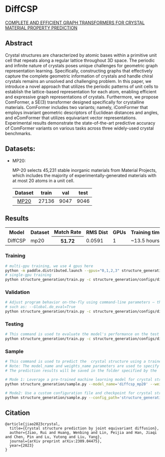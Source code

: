 # DiffCSP

[COMPLETE AND EFFICIENT GRAPH TRANSFORMERS FOR CRYSTAL MATERIAL PROPERTY PREDICTION](https://arxiv.org/abs/2309.04475)

## Abstract

Crystal structures are characterized by atomic bases within a primitive unit cell that repeats along a regular lattice throughout 3D space. The periodic and infinite nature of crystals poses unique challenges for geometric graph representation learning. Specifically, constructing graphs that effectively capture the complete geometric information of crystals and handle chiral crystals remains an unsolved and challenging problem. In this paper, we introduce a novel approach that utilizes the periodic patterns of unit cells to establish the lattice-based representation for each atom, enabling efficient and expressive graph representations of crystals. Furthermore, we propose ComFormer, a SE(3) transformer designed specifically for crystalline materials. ComFormer includes two variants; namely, iComFormer that employs invariant geometric descriptors of Euclidean distances and angles, and eComFormer that utilizes equivariant vector representations. Experimental results demonstrate the state-of-the-art predictive accuracy of ComFormer variants on various tasks across three widely-used crystal benchmarks.

## Datasets:

- MP20:

    MP-20 selects 45,231 stable inorganic materials from Material Projects, which includes the majority of experimentally-generated materials with at most 20 atoms in a unit cell.

    |                                     Dataset                                      | train |  val  | test  |
    | :------------------------------------------------------------------------------: | :---: | :---: | :---: |
    | [MP20](https://paddle-org.bj.bcebos.com/paddlematerial/datasets/mp_20/mp_20.zip) | 27136 | 9047  | 9046  |


## Results

<table>
    <head>
        <tr>
            <th  nowrap="nowrap">Model</th>
            <th  nowrap="nowrap">Dataset</th>
            <th  nowrap="nowrap">Match Rate</th>
            <th  nowrap="nowrap">RMS Dist</th>
            <th  nowrap="nowrap">GPUs</th>
            <th  nowrap="nowrap">Training time</th>
            <th  nowrap="nowrap">Config</th>
            <th  nowrap="nowrap">Checkpoint | Log</th>
        </tr>
    </head>
    <body>
        <tr>
            <td  nowrap="nowrap">DiffCSP</td>
            <td  nowrap="nowrap">mp20</td>
            <th  nowrap="nowrap">51.72</th>
            <td  nowrap="nowrap">0.0591</td>
            <td  nowrap="nowrap">1</td>
            <td  nowrap="nowrap">~13.5 hours</td>
            <td  nowrap="nowrap"><a href="diffcsp_mp20.yaml">diffcsp_mp20</a></td>
            <td  nowrap="nowrap"><a href="https://paddle-org.bj.bcebos.com/paddlematerial/checkpoints/structure_generation/diffcsp/diffcsp_mp20.zip">checkpoint | log</a></td>
        </tr>  
    </body>
</table>

### Training
```bash
# multi-gpu training, we use 4 gpus here
python -m paddle.distributed.launch --gpus="0,1,2,3" structure_generation/train.py -c structure_generation/configs/diffcsp/diffcsp_mp20.yaml
# single-gpu training
python structure_generation/train.py -c structure_generation/configs/diffcsp/diffcsp_mp20.yaml
```

### Validation
```bash
# Adjust program behavior on-the-fly using command-line parameters – this provides a convenient way to customize settings without modifying the configuration file directly.
# such as: --Global.do_eval=True
python structure_generation/train.py -c structure_generation/configs/diffcsp/diffcsp_mp20.yaml Global.do_eval=True Global.do_train=False Global.do_test=False Trainer.pretrained_model_path='your model path(*.pdparams)'
```

### Testing
```bash
# This command is used to evaluate the model's performance on the test dataset.
python structure_generation/train.py -c structure_generation/configs/diffcsp/diffcsp_mp20.yaml Global.do_eval=False Global.do_train=False Global.do_test=True Trainer.pretrained_model_path='your model path(*.pdparams)'
```

### Sample
```bash
# This command is used to predict the  crystal structure using a trained model.
# Note: The model_name and weights_name parameters are used to specify the pre-trained model and its corresponding weights. The chemical_formula parameter is used to specify the chemical formula of the crystal structure to be predicted.
# The prediction results will be saved in the folder specified by the `save_path` parameter, with the default set to `result`.

# Mode 1: Leverage a pre-trained machine learning model for crystal structure prediction. The implementation includes automated model download functionality, eliminating the need for manual configuration.
python structure_generation/sample.py --model_name='diffcsp_mp20' --weights_name='latest.pdparams' --save_path='result_diffcsp_mp20/' ----chemical_formula="LiMnO2"

# Mode2: Use a custom configuration file and checkpoint for crystal structure prediction. This approach allows for more flexibility and customization.
python structure_generation/sample.py --config_path='structure_generation/configs/diffcsp/diffcsp_mp20.yaml' --checkpoint_path='./output/diffcsp_mp20/checkpoints/latest.pdparams' --save_path='result_diffcsp_mp20/' --chemical_formula="LiMnO2"
```

## Citation
```
@article{jiao2023crystal,
  title={Crystal structure prediction by joint equivariant diffusion},
  author={Jiao, Rui and Huang, Wenbing and Lin, Peijia and Han, Jiaqi and Chen, Pin and Lu, Yutong and Liu, Yang},
  journal={arXiv preprint arXiv:2309.04475},
  year={2023}
}
```
